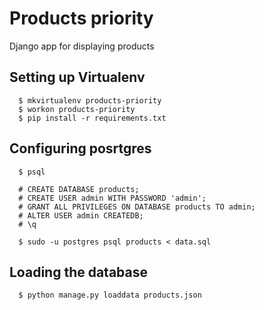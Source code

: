 # Products priority

Django app for displaying products

## Setting up Virtualenv

```shell
  $ mkvirtualenv products-priority
  $ workon products-priority
  $ pip install -r requirements.txt
```

## Configuring posrtgres


```shell
  $ psql
```

```posrtgres
  # CREATE DATABASE products;
  # CREATE USER admin WITH PASSWORD 'admin';
  # GRANT ALL PRIVILEGES ON DATABASE products TO admin;
  # ALTER USER admin CREATEDB;
  # \q
```

```shell
  $ sudo -u postgres psql products < data.sql
```

## Loading the database

```
  $ python manage.py loaddata products.json
```
